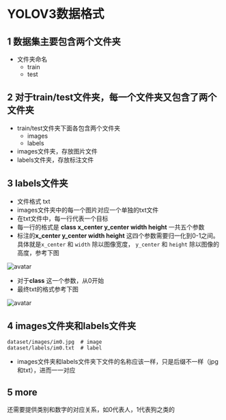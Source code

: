 # YOLOV3数据格式

## 1 数据集主要包含两个文件夹

* 文件夹命名
  * train
  * test

## 2 对于train/test文件夹，每一个文件夹又包含了两个文件夹

* train/test文件夹下面各包含两个文件夹
  * images
  * labels
* images文件夹，存放图片文件
* labels文件夹，存放标注文件

## 3 labels文件夹

* 文件格式 txt
* images文件夹中的每一个图片对应一个单独的txt文件
* 在txt文件中，每一行代表一个目标
* 每一行的格式是  **class x_center y_center width height** 一共五个参数
* 标注的**x_center y_center width height** 这四个参数需要归一化到0-1之间。具体就是`x_center` 和 `width` 除以图像宽度， `y_center` 和 `height` 除以图像的高度，参考下图

![avatar](https://user-images.githubusercontent.com/26833433/91506361-c7965000-e886-11ea-8291-c72b98c25eec.jpg)

* 对于**class** 这一个参数，从0开始
* 最终txt的格式参考下图

![avatar](https://user-images.githubusercontent.com/26833433/112467037-d2568c00-8d66-11eb-8796-55402ac0d62f.png)

## 4 images文件夹和labels文件夹

~~~
dataset/images/im0.jpg  # image
dataset/labels/im0.txt  # label
~~~

* images文件夹和labels文件夹下文件的名称应该一样，只是后缀不一样（jpg和txt），进而一一对应

## 5 more

还需要提供类别和数字的对应关系，如0代表人，1代表狗之类的



